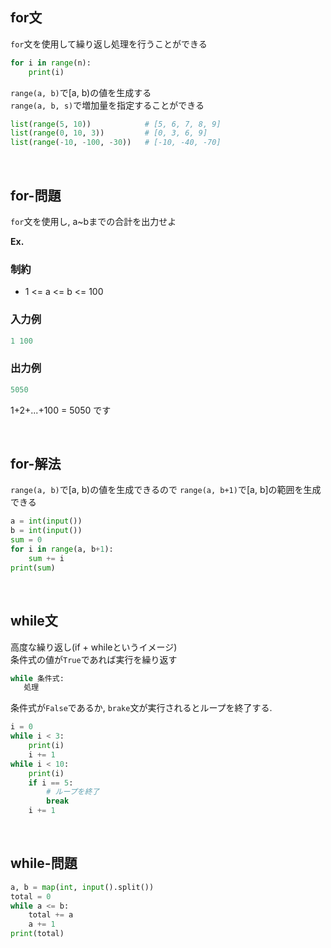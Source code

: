 
## for文
``for``文を使用して繰り返し処理を行うことができる

```python
for i in range(n):
    print(i)
```

``range(a, b)``で[a, b)の値を生成する<br>
``range(a, b, s)``で増加量を指定することができる<br>

```python
list(range(5, 10))            # [5, 6, 7, 8, 9]
list(range(0, 10, 3))         # [0, 3, 6, 9]
list(range(-10, -100, -30))   # [-10, -40, -70]
```

<br>

## for-問題
``for``文を使用し, a~bまでの合計を出力せよ<br>

**Ex.**
### 制約
- 1 <= a <= b <= 100

### 入力例

```python
1 100
```
### 出力例

```python
5050
```
1+2+...+100 = 5050 です

<br>

## for-解法
``range(a, b)``で[a, b)の値を生成できるので
``range(a, b+1)``で[a, b]の範囲を生成できる

```python
a = int(input())
b = int(input())
sum = 0
for i in range(a, b+1):
    sum += i
print(sum)
```

<br>

## while文
高度な繰り返し(if + whileというイメージ)<br>
条件式の値が``True``であれば実行を繰り返す

```python
while 条件式:
   処理
```

条件式が``False``であるか,  ``brake``文が実行されるとループを終了する.

```python
i = 0
while i < 3:
    print(i)
    i += 1
while i < 10:
    print(i)
    if i == 5:
        # ループを終了
        break
    i += 1
```

<br>

## while-問題
<!-- 最初のテストで出した問題を再利用すると良さそう? -->

```python
a, b = map(int, input().split())
total = 0
while a <= b:
    total += a
    a += 1
print(total)
```